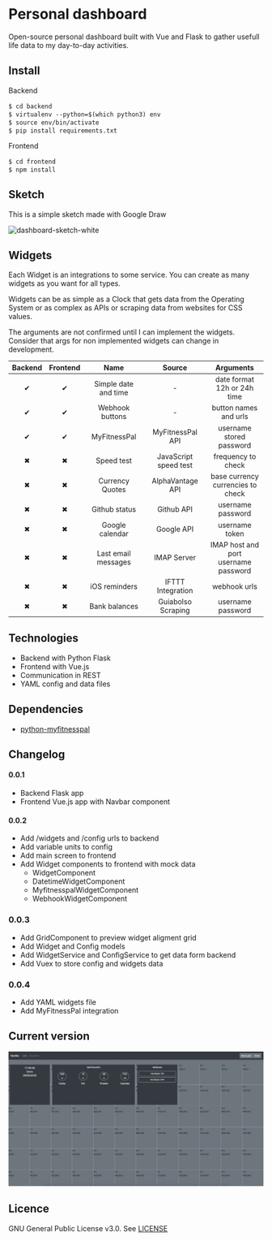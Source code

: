 # Personal dashboard

Open-source personal dashboard built with Vue and Flask to gather usefull life data to my day-to-day activities.


## Install

Backend

```
$ cd backend
$ virtualenv --python=$(which python3) env
$ source env/bin/activate
$ pip install requirements.txt
```

Frontend

```
$ cd frontend
$ npm install
```

## Sketch

This is a simple sketch made with Google Draw

![dashboard-sketch-white](https://user-images.githubusercontent.com/4885447/83302742-3c97b200-a1d2-11ea-86dc-3aa168a625dd.png)


## Widgets

Each Widget is an integrations to some service. You can create as many widgets as you want for all types.

Widgets can be as simple as a Clock that gets data from the Operating System or as complex as APIs or scraping data from websites for CSS values.

The arguments are not confirmed until I can implement the widgets. Consider that args for non implemented widgets can change in development.

|  Backend  | Frontend  |         Name         |         Source        |        Arguments
|:---------:|:---------:|:--------------------:|:---------------------:|:-----------------------------------------------:|
|  &#10004; |  &#10004; | Simple date and time |           -           | date format <br> 12h or 24h time                |
|  &#10004; |  &#10004; |    Webhook buttons   |           -           | button names and urls                           |
|  &#10004; |  &#10004; |     MyFitnessPal     |    MyFitnessPal API   | username <br> stored password                   |
|  &#10006; |  &#10006; |      Speed test      | JavaScript speed test | frequency to check                              |
|  &#10006; |  &#10006; |    Currency Quotes   |    AlphaVantage API   | base currency <br> currencies to check          |
|  &#10006; |  &#10006; |     Github status    |       Github API      | username <br> password                          |
|  &#10006; |  &#10006; |    Google calendar   |       Google API      | username <br> token                             |
|  &#10006; |  &#10006; |  Last email messages |      IMAP Server      | IMAP host and port <br> username <br> password  |
|  &#10006; |  &#10006; |     iOS reminders    |   IFTTT Integration   | webhook urls                                    |
|  &#10006; |  &#10006; |     Bank balances    |   Guiabolso Scraping  | username <br> password                          |


## Technologies

- Backend with Python Flask
- Frontend with Vue.js
- Communication in REST
- YAML config and data files


## Dependencies

- [python-myfitnesspal](https://github.com/coddingtonbear/python-myfitnesspal)


## Changelog

#### 0.0.1

- Backend Flask app
- Frontend Vue.js app with Navbar component

#### 0.0.2

- Add /widgets and /config urls to backend
- Add variable units to config
- Add main screen to frontend
- Add Widget components to frontend with mock data
    - WidgetComponent
    - DatetimeWidgetComponent
    - MyfitnesspalWidgetComponent
    - WebhookWidgetComponent

### 0.0.3

- Add GridComponent to preview widget aligment grid
- Add Widget and Config models
- Add WidgetService and ConfigService to get data form backend
- Add Vuex to store config and widgets data

### 0.0.4

- Add YAML widgets file
- Add MyFitnessPal integration

## Current version

![dashboard-current-preview](https://raw.githubusercontent.com/matheusvanzan/personal-dashboard/master/screens/dashboard-current-version.png)

## Licence

GNU General Public License v3.0. See [LICENSE](https://github.com/matheusvanzan/personal-dashboard/blob/master/LICENSE)
